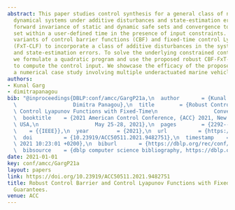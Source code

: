 ```yaml
---
abstract: This paper studies control synthesis for a general class of nonlinear, control-affine
  dynamical systems under additive disturbances and state-estimation errors. We enforce
  forward invariance of static and dynamic safe sets and convergence to a given goal
  set within a user-defined time in the presence of input constraints. We use robust
  variants of control barrier functions (CBF) and fixed-time control Lyapunov functions
  (FxT-CLF) to incorporate a class of additive disturbances in the system dynamics,
  and state-estimation errors. To solve the underlying constrained control problem,
  we formulate a quadratic program and use the proposed robust CBF-FxT-CLF conditions
  to compute the control input. We showcase the efficacy of the proposed method on
  a numerical case study involving multiple underactuated marine vehicles.
authors:
- Kunal Garg
- dimitrapanagou
bib: "@inproceedings{DBLP:conf/amcc/GargP21a,\n  author       = {Kunal Garg and\n\
  \                  Dimitra Panagou},\n  title        = {Robust Control Barrier and\
  \ Control Lyapunov Functions with Fixed-Time\n                  Convergence Guarantees},\n\
  \  booktitle    = {2021 American Control Conference, {ACC} 2021, New Orleans, LA,\
  \ USA,\n                  May 25-28, 2021},\n  pages        = {2292--2297},\n  publisher\
  \    = {{IEEE}},\n  year         = {2021},\n  url          = {https://doi.org/10.23919/ACC50511.2021.9482751},\n\
  \  doi          = {10.23919/ACC50511.2021.9482751},\n  timestamp    = {Thu, 14 Oct\
  \ 2021 10:23:01 +0200},\n  biburl       = {https://dblp.org/rec/conf/amcc/GargP21a.bib},\n\
  \  bibsource    = {dblp computer science bibliography, https://dblp.org}\n}"
date: 2021-01-01
key: conf/amcc/GargP21a
layout: papers
link: https://doi.org/10.23919/ACC50511.2021.9482751
title: Robust Control Barrier and Control Lyapunov Functions with Fixed-Time Convergence
  Guarantees.
venue: ACC
---
```

